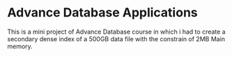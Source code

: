 # Advance Database Applications

This is a mini project of Advance Database course in which i had to create a secondary dense index of a 500GB data file with the constrain of 2MB Main memory.
